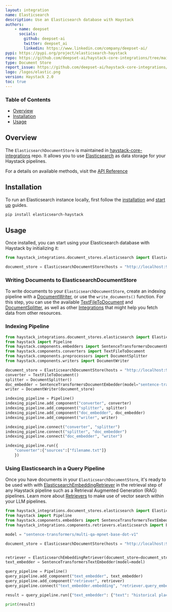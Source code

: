 ```yaml
---
layout: integration
name: Elasticsearch
description: Use an Elasticsearch database with Haystack
authors:
    - name: deepset
      socials:
        github: deepset-ai
        twitter: deepset_ai
        linkedin: https://www.linkedin.com/company/deepset-ai/
pypi: https://pypi.org/project/elasticsearch-haystack
repo: https://github.com/deepset-ai/haystack-core-integrations/tree/main/integrations/opensearch
type: Document Store
report_issue: https://github.com/deepset-ai/haystack-core-integrations/issues
logo: /logos/elastic.png
version: Haystack 2.0
toc: true
---
```


### Table of Contents

- [Overview](#overview)
- [Installation](#installation)
- [Usage](#usage)

## Overview

The `ElasticsearchDocumentStore` is maintained in [haystack-core-integrations](https://github.com/deepset-ai/haystack-core-integrations/tree/main/integrations/elasticsearch) repo. It allows you to use [Elasticsearch](https://www.elastic.co/guide/en/elasticsearch/reference/current/elasticsearch-intro.html) as data storage for your Haystack pipelines.

For a details on available methods, visit the [API Reference](https://docs.haystack.deepset.ai/v1.25/reference/document-store-api#elasticsearchdocumentstore-1)

## Installation

To run an Elasticsearch instance locally, first follow the [installation](https://www.elastic.co/guide/en/elasticsearch/reference/current/install-elasticsearch.html) and [start up](https://www.elastic.co/guide/en/elasticsearch/reference/current/starting-elasticsearch.html) guides. 

```bash
pip install elasticsearch-haystack
```

## Usage

Once installed, you can start using your Elasticsearch database with Haystack by initializing it: 

```python
from haystack_integrations.document_stores.elasticsearch import ElasticsearchDocumentStore

document_store = ElasticsearchDocumentStore(hosts = "http://localhost:9200")
```

### Writing Documents to ElasticsearchDocumentStore

To write documents to your `ElasticsearchDocumentStore`, create an indexing pipeline with a [DocumentWriter](https://docs.haystack.deepset.ai/docs/documentwriter), or use the `write_documents()` function.
For this step, you can use the available [TextFileToDocument](https://docs.haystack.deepset.ai/docs/textfiletodocument) and [DocumentSplitter](https://docs.haystack.deepset.ai/docs/documentsplitter), as well as other [Integrations](/integrations) that might help you fetch data from other resources.

### Indexing Pipeline

```python
from haystack_integrations.document_stores.elasticsearch import ElasticsearchDocumentStore
from haystack import Pipeline
from haystack.components.embedders import SentenceTransformersDocumentEmbedder
from haystack.components.converters import TextFileToDocument
from haystack.components.preprocessors import DocumentSplitter
from haystack.components.writers import DocumentWriter 

document_store = ElasticsearchDocumentStore(hosts = "http://localhost:9200")
converter = TextFileToDocument()
splitter = DocumentSplitter()
doc_embedder = SentenceTransformersDocumentEmbedder(model="sentence-transformers/multi-qa-mpnet-base-dot-v1")
writer = DocumentWriter(document_store)

indexing_pipeline = Pipeline()
indexing_pipeline.add_component("converter", converter)
indexing_pipeline.add_component("splitter", splitter)
indexing_pipeline.add_component("doc_embedder", doc_embedder)
indexing_pipeline.add_component("writer", writer)

indexing_pipeline.connect("converter", "splitter")
indexing_pipeline.connect("splitter", "doc_embedder")
indexing_pipeline.connect("doc_embedder", "writer")

indexing_pipeline.run({
    "converter":{"sources":["filename.txt"]}
    })
```

### Using Elasticsearch in a Query Pipeline

Once you have documents in your `ElasticsearchDocumentStore`, it's ready to be used with with [ElasticsearchEmbeddingRetriever](https://docs.haystack.deepset.ai/docs/elasticsearchembeddingretriever) in the retrieval step of any Haystack pipeline such as a Retrieval Augmented Generation (RAG) pipelines. Learn more about [Retrievers](https://docs.haystack.deepset.ai/docs/retrievers) to make use of vector search within your LLM pipelines.

```python
from haystack_integrations.document_stores.elasticsearch import ElasticsearchDocumentStore
from haystack import Pipeline
from haystack.components.embedders import SentenceTransformersTextEmbedder 
from haystack_integrations.components.retrievers.elasticsearch import ElasticsearchEmbeddingRetriever

model = "sentence-transformers/multi-qa-mpnet-base-dot-v1"

document_store = ElasticsearchDocumentStore(hosts = "http://localhost:9200")


retriever = ElasticsearchEmbeddingRetriever(document_store=document_store)
text_embedder = SentenceTransformersTextEmbedder(model=model)

query_pipeline = Pipeline()
query_pipeline.add_component("text_embedder", text_embedder)
query_pipeline.add_component("retriever", retriever)
query_pipeline.connect("text_embedder.embedding", "retriever.query_embedding")

result = query_pipeline.run({"text_embedder": {"text": "historical places in Instanbul"}})

print(result)
```

